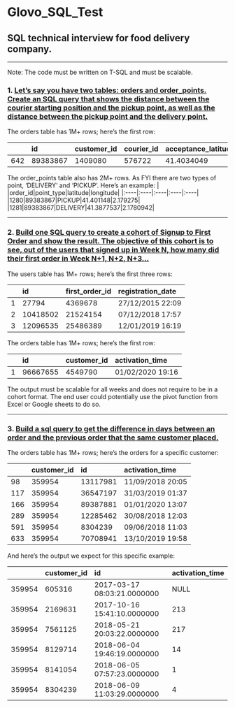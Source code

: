 # Glovo_SQL_Test
## SQL technical interview for food delivery company.
____________________________________________________________________________________________________________________________________________________________________________________

Note: The code must be written on T-SQL and must be scalable.
### 1. [Let’s say you have two tables: orders and order_points. Create an SQL query that shows the distance between the courier starting position and the pickup point, as well as the distance between the pickup point and the delivery point.](https://github.com/Daniel-Rodriguez11/Glovo_SQL_Technical_Interview/blob/main/Q&A_Glovo_SQL_Technical_Interview.md#Q1)
The orders table has 1M+ rows; here’s the first row:

| |id|customer_id|courier_id|acceptance_latitude|acceptance_longitude|
|:----|:----|:----|:----|:----|:----|
|642|89383867|1409080|576722|41.4034049|2.1895931|

The order_points table also has 2M+ rows. As FYI there are two types of point, ‘DELIVERY’ and ‘PICKUP’. Here’s an example:
| |order_id|point_type|latitude|longitude|
|:----|:----|:----|:----|:----|
|1280|89383867|PICKUP|41.401148|2.179275|
|1281|89383867|DELIVERY|41.3877537|2.1780942|
____________________________________________________________________________________________
### 2. [Build one SQL query to create a cohort of Signup to First Order and show the result. The objective of this cohort is to see, out of the users that signed up in Week N, how many did their first order in Week N+1, N+2, N+3...](https://github.com/Daniel-Rodriguez11/Glovo_SQL_Technical_Interview/blob/main/Q&A_Glovo_SQL_Technical_Interview.md#Q2)
The users table has 1M+ rows; here’s the first three rows:

| |id|first_order_id|registration_date|
|:----|:----|:----|:----|
|1|27794|4369678|27/12/2015 22:09|
|2|10418502|21524154|07/12/2018 17:57|
|3|12096535|25486389|12/01/2019 16:19|

The orders table has 1M+ rows; here’s the first row:

| |id|customer_id|activation_time|
|:----|:----|:----|:----|
|1|96667655|4549790|01/02/2020 19:16|

The output must be scalable for all weeks and does not require to be in a cohort format. The end user could potentially use the pivot function from Excel or Google sheets to do so.
_______________________
### 3. [Build a sql query to get the difference in days between an order and the previous order that the same customer placed.](https://github.com/Daniel-Rodriguez11/Glovo_SQL_Technical_Interview/blob/main/Q&A_Glovo_SQL_Technical_Interview.md#Q3)
The orders table has 1M+ rows; here’s the orders for a specific customer:

| |customer_id|id|activation_time|
|:----|:----|:----|:----|
|98|359954|13117981|11/09/2018 20:05|
|117|359954|36547197|31/03/2019 01:37|
|166|359954|89387881|01/01/2020 13:07|
|289|359954|12285462|30/08/2018 12:03|
|591|359954|8304239|09/06/2018 11:03|
|633|359954|70708941|13/10/2019 19:58|

And here’s the output we expect for this specific example:

| |customer_id|id|activation_time|
|:----|:----|:----|:----|
|359954|605316|2017-03-17 08:03:21.0000000|NULL|
|359954|2169631|2017-10-16 15:41:10.0000000|213|
|359954|7561125|2018-05-21 20:03:22.0000000|217|
|359954|8129714|2018-06-04 19:46:19.0000000|14|
|359954|8141054|2018-06-05 07:57:23.0000000|1|
|359954|8304239|2018-06-09 11:03:29.0000000|4|

